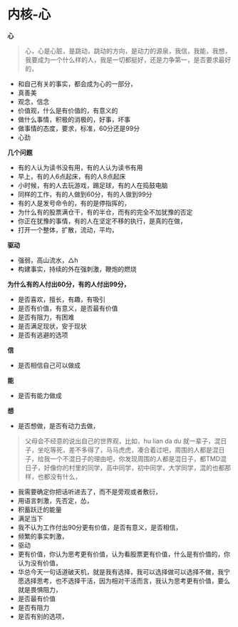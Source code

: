 # 内核-心



**心**

> 心，心是心脏，是跳动，跳动的方向，是动力的源泉，我信，我能，我想，我要成为一个什么样的人，我是一切都挺好，还是力争第一，是否要求最好的，

* 和自己有关的事实，都会成为心的一部分，
* 真善美
* 观念，信念
* 价值观，什么是有价值的，有意义的
* 做什么事情，积极的消极的，好事，坏事
* 做事情的态度，要求，标准，60分还是99分
* 心劲

**几个问题**

* 有的人认为读书没有用，有的人认为读书有用
* 早上，有的人6点起床，有的人8点起床
* 小时候，有的人去玩游戏，踢足球，有的人在捣鼓电脑
* 同样的工作，有的人做到60分，有的人做到99分
* 有的人是发号命令的，有的是停指挥的，
* 为什么有的股票满仓干，有的半仓，而有的完全不加犹豫的否定
* 你正在犹豫的事情，有的人在坚定不移的执行，是真的在做，
* 打开一个整体，扩散，流动，平均，

**驱动**

* 强弱，高山流水，△h
* 构建事实，持续的外在强刺激，鞭炮的燃烧

**为什么有的人付出60分，有的人付出99分，**

* 是否喜欢，擅长，有趣，有吸引
* 是否有价值，有意义，是否最有价值
* 是否有阻力，有困难
* 是否满足现状，安于现状
* 是否有逃避的选项

**信**

* 是否相信自己可以做成

**能**

* 是否有能力做成

**想**

* 是否想做，是否有动力去做，

> 父母会不经意的说出自己的世界观，比如，hu lian da du 就一辈子，混日子，坐吃等死，差不多得了，马马虎虎，凑合着过吧，周围的人都是混日子，给我一个不混日子的理由吧，你发现周围的人都是混日子，都TMD混日子，好像你的村里的同学，高中同学，初中同学，大学同学，混的也都那样，也都没有什么，

* 我需要确定你把话听进去了，而不是旁观或者敷衍，
* 用语言刺激，先否定，怂，
* 积蓄跃迁的能量
* 满足当下
* 我不认为工作付出90分更有价值，是否有意义，是否相信，
* 频繁的事实刺激，
* 驱动
* 更有价值，你认为思考更有价值，认为看股票更有价值，什么是有价值的，你认为没有价值，
* 华总今天一句话道破天机，就是我有选择，我可以选择做可以选择不做，我宁愿选择思考，也不选择干活，因为相对干活而言，我认为思考更有价值，要么就是畏惧阻力，
* 是否最有价值
* 是否有阻力
* 是否有别的选项，

